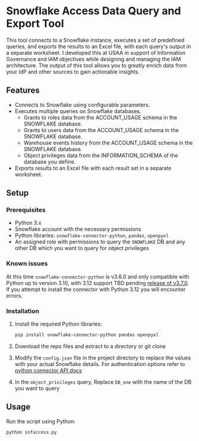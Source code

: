 # Snowflake Access Data Query and Export Tool

This tool connects to a Snowflake instance, executes a set of predefined queries, and exports the results to an Excel file, with each query's output in a separate worksheet. I developed this at USAA in support of Information Governance and IAM objectives while designing and managing the IAM architecture. The output of this tool allows you to greatly enrich data from your IdP and other sources to gain actionable insights.  

## Features

- Connects to Snowflake using configurable parameters.
- Executes multiple queries on Snowflake databases.
    - Grants to roles data from the ACCOUNT_USAGE schema in the SNOWFLAKE database.
    - Grants to users data from the ACCOUNT_USAGE schema in the SNOWFLAKE database.
    - Warehouse events history from the ACCOUNT_USAGE schema in the SNOWFLAKE database.
    - Object privileges data from the INFORMATION_SCHEMA of the database you define.
- Exports results to an Excel file with each result set in a separate worksheet.

## Setup

### Prerequisites

- Python 3.x 
- Snowflake account with the necessary permissions
- Python libraries: `snowflake-connector-python`, `pandas`, `openpyxl`
- An assigned role with permissions to query the `SNOWFLAKE` DB and any other DB which you want to query for object privileges

### Known issues

At this time `snowflake-connector-python` is v3.6.0 and only compatible with Python up to version 3.10, with 3.12 support TBD pending [release of v3.7.0](https://github.com/snowflakedb/snowflake-connector-python/blob/main/DESCRIPTION.md). If you attempt to install the connector with Python 3.12 you will encounter errors. 

### Installation

1. Install the required Python libraries:

    ```bash
    pip install snowflake-connector-python pandas openpyxl
    ```
2. Download the repo files and extract to a directory or git clone

3. Modify the `config.json` file in the project directory to replace the values with your actual Snowflake details. For authentication options refer to [python connector API docs](https://docs.snowflake.com/en/developer-guide/python-connector/python-connector-api#functions)

4. In the `object_privileges` query, Replace `DB_one` with the name of the DB you want to query

## Usage

Run the script using Python:

```bash
python snfaccess.py